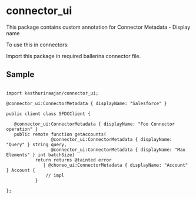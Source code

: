 # connector_ui

This package contains custom annotation for Connector Metadata - Display name

To use this in connectors:

Import this package in required ballerina connector file.

## Sample

```ballerina

import kasthuriraajan/connector_ui;
 
@connector_ui:ConnectorMetadata { displayName: "Salesforce" }
 
public client class SFDCClient {
 
   @connector_ui:ConnectorMetadata { displayName: "Foo Connector operation" }
   public remote function getAccounts(
                 @connector_ui:ConnectorMetadata { displayName: "Query" } string query, 
                 @connector_ui:ConnectorMetadata { displayName: "Max Elements" } int batchSize)
           return returns @tainted error
              | @choreo_ui:ConnectorMetadata { displayName: "Account" } Account {
               // impl
           }
  
};

